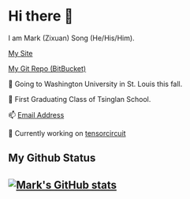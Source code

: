 # Hi there 👋

<!--
**MarkSong535/MarkSong535** is a ✨ _special_ ✨ repository because its `README.md` (this file) appears on your GitHub profile.

Here are some ideas to get you started:

- 🔭 I’m currently working on ...
- 🌱 I’m currently learning ...
- 👯 I’m looking to collaborate on ...
- 🤔 I’m looking for help with ...
- 💬 Ask me about ...
- 📫 How to reach me: ...
- 😄 Pronouns: ...
- ⚡ Fun fact: ...
-->

I am Mark (Zixuan) Song (He/His/Him).

[My Site](https://marksong.tech)

[My Git Repo (BitBucket)](https://bitbucket.org/markstech1/workspace/repositories)

🎉 Going to Washington University in St. Louis this fall.

🏫 First Graduating Class of Tsinglan School.

📫 [Email Address](mailto:78847784+MarkSong535@users.noreply.github.com)

🔬 Currently working on [tensorcircuit](https://github.com/tencent-quantum-lab/tensorcircuit/)


## My Github Status

[![Mark's GitHub stats](https://github-readme-stats.vercel.app/api?username=marksong535)](https://github.com/marksong535/github-readme-stats)
---


